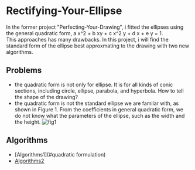 # Rectifying-Your-Ellipse
In the former project "Perfecting-Your-Drawing", i fitted the ellipses using the general quadratic form, a x^2  + b xy + c x^2 y + d x + e y  =  1.  
This approaches has many drawbacks. In this project, i will find the standard form of the ellipse best approxmating to the drawing with two new algorithms. 

## Problems
- the quadratic form is not only for ellipse. It is for all kinds of conic sections, including circle, ellipse, parabola, and hyperbola. How to tell the shape of the drawing? 
- the quadratic form is not the standard ellipse we are familar with, as shown in Figure 1. From the coefficients in general quadratic form, we do not know what the parameters of the ellipse, such as the width and the height.
![fig1](https://user-images.githubusercontent.com/86723888/153245803-e36aa976-436e-48ef-80dd-c977fc2742ba.png)

## Algorithms
* [Algorithms1](#quadratic formulation)
* [Algorithms2](#PCA)

